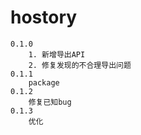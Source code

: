 # hostory

```
0.1.0
    1. 新增导出API
    2. 修复发现的不合理导出问题
0.1.1
    package
0.1.2
    修复已知bug
0.1.3
    优化
```
